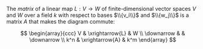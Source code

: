 The *matrix* of a linear map $L: V \to W$ of finite-dimensional vector spaces $V$ and $W$ over a field $k$ with respect to bases $\\{v_i\\}$ and $\\{w_j\\}$ is a matrix $A$ that makes the diagram commute:

$$
\begin{array}{ccc}
V & \xrightarrow{L} & W \\
\downarrow & & \downarrow \\
k^n & \xrightarrow{A} & k^m
\end{array}
$$
